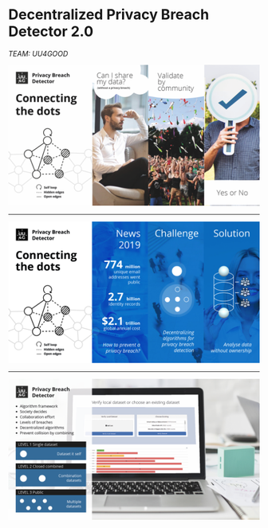 # Decentralized Privacy Breach Detector 2.0

*TEAM: UU4GOOD*

![UU4GOOD](images/slide1.png)

---

![UU4GOOD](images/slide2.jpg)

---

![UU4GOOD](images/slide3.png)

